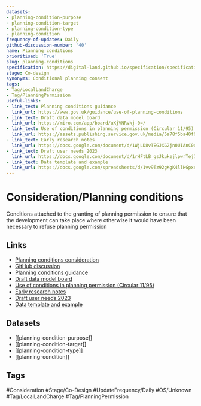 ```yaml
---
datasets:
- planning-condition-purpose
- planning-condition-target
- planning-condition-type
- planning-condition
frequency-of-updates: Daily
github-discussion-number: '40'
name: Planning conditions
prioritised: 'True'
slug: planning-conditions
specification: https://digital-land.github.io/specification/specification/planning-condition/
stage: Co-design
synonyms: Conditional planning consent
tags:
- Tag/LocalLandCharge
- Tag/PlanningPermission
useful-links:
- link_text: Planning conditions guidance
  link_url: https://www.gov.uk/guidance/use-of-planning-conditions
- link_text: Draft data model board
  link_url: https://miro.com/app/board/uXjVNRvkj-0=/
- link_text: Use of conditions in planning permission (Circular 11/95)
  link_url: https://assets.publishing.service.gov.uk/media/5a78f5ba40f0b62b22cbe28a/324923.pdf
- link_text: Early research notes
  link_url: https://docs.google.com/document/d/1WjLD8vTEGJXG2jn0UIAnC0xR20pon6XyMdybRtBtlLA/edit?usp=sharing
- link_text: Draft user needs 2023
  link_url: https://docs.google.com/document/d/1rHFtLB_gsJkukzjlpwrTej7eTDP5sPeNt1ftPxxGy1A/edit?usp=sharing
- link_text: Data template and example
  link_url: https://docs.google.com/spreadsheets/d/1vv9Tz92gKgK4llHGpxeO4w29qEGf8xBMxQfFhSbU4F0/edit?usp=sharing
---
```


# Consideration/Planning conditions

Conditions attached to the granting of planning permission to ensure that the development can take place where otherwise it would have been necessary to refuse planning permission

## Links

* [Planning conditions consideration](https://design.planning.data.gov.uk/planning-consideration/planning-conditions)
* [GitHub discussion](https://github.com/digital-land/data-standards-backlog/discussions/40)
* [Planning conditions guidance](https://www.gov.uk/guidance/use-of-planning-conditions)
* [Draft data model board](https://miro.com/app/board/uXjVNRvkj-0=/)
* [Use of conditions in planning permission (Circular 11/95)](https://assets.publishing.service.gov.uk/media/5a78f5ba40f0b62b22cbe28a/324923.pdf)
* [Early research notes](https://docs.google.com/document/d/1WjLD8vTEGJXG2jn0UIAnC0xR20pon6XyMdybRtBtlLA/edit?usp=sharing)
* [Draft user needs 2023](https://docs.google.com/document/d/1rHFtLB_gsJkukzjlpwrTej7eTDP5sPeNt1ftPxxGy1A/edit?usp=sharing)
* [Data template and example](https://docs.google.com/spreadsheets/d/1vv9Tz92gKgK4llHGpxeO4w29qEGf8xBMxQfFhSbU4F0/edit?usp=sharing)

## Datasets

* [[planning-condition-purpose]]
* [[planning-condition-target]]
* [[planning-condition-type]]
* [[planning-condition]]

## Tags

#Consideration #Stage/Co-Design #UpdateFrequency/Daily #OS/Unknown #Tag/LocalLandCharge #Tag/PlanningPermission